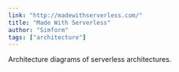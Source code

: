 ```yaml
---
link: "http://madewithserverless.com/"
title: "Made With Serverless"
author: "Simform"
tags: ["architecture"]
---
```


Architecture diagrams of serverless architectures.
